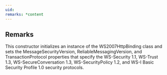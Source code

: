 ```yaml
---
uid: 
remarks: *content
---
```

## Remarks  
 This constructor initializes an instance of the WS2007HttpBinding class and sets the MessageSecurityVersion, ReliableMessagingVersion, and TransactionProtocol properties that specify the WS-Security 1.1, WS-Trust 1.3, WS-SecureConversation 1.3, WS-SecurityPolicy 1.2, and WS-I Basic Security Profile 1.0 security protocols.